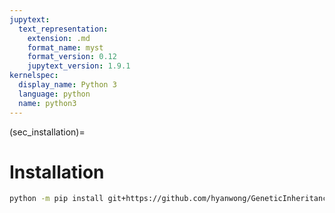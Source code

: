 ```yaml
---
jupytext:
  text_representation:
    extension: .md
    format_name: myst
    format_version: 0.12
    jupytext_version: 1.9.1
kernelspec:
  display_name: Python 3
  language: python
  name: python3
---
```


(sec_installation)=

# Installation

```bash
python -m pip install git+https://github.com/hyanwong/GeneticInheritanceGraphLibrary
```